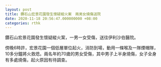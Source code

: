 ```yaml
---
layout: post
title: 鑽石山宏景花園發生懷疑縱火案　兩男女燒傷送院
date: 2020-11-18 20:56:47.000000000 +08:00
categories: rthk
---
```


鑽石山宏景花園發生懷疑縱火案，一男一女受傷，送往伊利沙伯醫院。

傍晚6時許，宏景花園一個低層單位起火，消防到場，動用一條喉及一隊煙帽隊，10多分鐘將火救熄。兩名年約70歲的男女受傷，其中男子上半身燒傷，女子全身有多處燒傷，起火原因有待調查。
